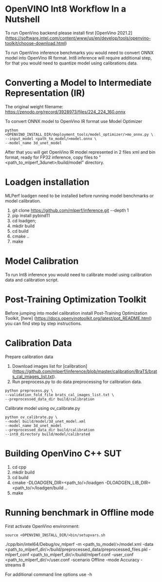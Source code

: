 #  OpenVINO Int8 Workflow In a Nutshell

To run OpenVino backend please install first [OpenVino 2021.2] (https://software.intel.com/content/www/us/en/develop/tools/openvino-toolkit/choose-download.html)

To run OpenVino inference benchmarks you would need to convert ONNX model into OpenVino IR format. Int8 inference will require additional step, for that you would need to quantize model using calibrations data.


# Converting a Model to Intermediate Representation (IR)

The original weight filename: https://zenodo.org/record/3928973/files/224_224_160.onnx

To convert ONNX model to OpenVino IR format use Model Optimizer

```
python <OPENVINO_INSTALL_DIR/deployment_tools/model_optimizer/>mo_onnx.py \
--input_model <path_to_model/>model.onnx \
--model_name 3d_unet_model
```

After that you will get OpenVino IR model represented in 2 files xml and bin format, ready for FP32 inference, copy files to "<path_to_mlperf_3dunet>/build/model" directory.

# Loadgen installation

MLPerf loadgen need to be installed before running model benchmarks or model calibration.

1. git clone https://github.com/mlperf/inference.git --depth 1
2. pip install pybind11
3. cd loadgen; 
4. mkdir build
5. cd build
6. cmake ..
7. make

# Model Calibration

To run Int8 inference you would need to calibrate model using calibration data and calibration script.

# Post-Training Optimization Toolkit

Before jumping into model calibration install Post-Training Optimization Toolkit, [here] (https://docs.openvinotoolkit.org/latest/pot_README.html) you can find step by step instructions.

# Calibration Data

Prepare calibration data

1. Download images list for [calibration] (https://github.com/mlperf/inference/blob/master/calibration/BraTS/brats_cal_images_list.txt).
2. Run preprocess.py to do data preprocessing for calibration data.

```
python preprocess.py \
--validation_fold_file brats_cal_images_list.txt \
--preprocessed_data_dir build/calibration
```

Calibrate model using ov_calibrate.py

```
python ov_calibrate.py \
--model build/model/3d_unet_model.xml
--model_name 3d_unet_model
--preprocessed_data_dir build/calibration
--int8_directory build/model/calibrated
```

# Building OpenVino C++ SUT

1. cd cpp
2. mkdir build
3. cd build
4. cmake -DLOADGEN_DIR=<path_to/>/loadgen -DLOADGEN_LIB_DIR=<path_to/>/loadgen/build  ..
5. make


# Running benchmark in Offline mode

First activate OpenVino environment:

```
source <OPENVINO_INSTALL_DIR/>bin/setupvars.sh
```

./cpp/bin/intel64/Debug/ov_mlperf -m <path_to_model/>/model.xml -data <path_to_mlperf_dir/>/build/preprocessed_data/preprocessed_files.pkl -mlperf_conf <path_to_mlperf_dir/>/build/mlperf.conf -user_conf <path_to_mlperf_dir/>/user.conf -scenario Offline -mode Accuracy -streams 8

For additional command line options use -h